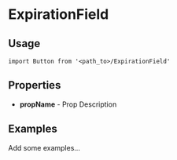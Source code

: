 # ExpirationField

## Usage

```
import Button from '<path_to>/ExpirationField'
```

## Properties

- **propName** - Prop Description

## Examples

Add some examples...
